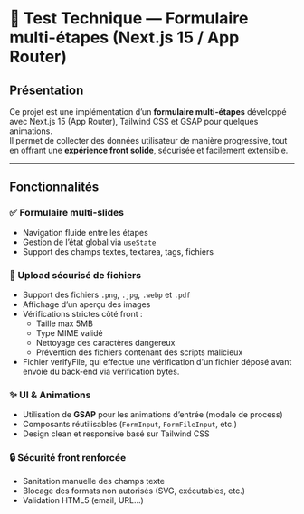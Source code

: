 # 🚀 Test Technique — Formulaire multi-étapes (Next.js 15 / App Router)

## Présentation

Ce projet est une implémentation d’un **formulaire multi-étapes** développé avec Next.js 15 (App Router), Tailwind CSS et GSAP pour quelques animations.  
Il permet de collecter des données utilisateur de manière progressive, tout en offrant une **expérience front solide**, sécurisée et facilement extensible.

---

## Fonctionnalités

### ✅ Formulaire multi-slides
- Navigation fluide entre les étapes
- Gestion de l’état global via `useState`
- Support des champs textes, textarea, tags, fichiers

### 📁 Upload sécurisé de fichiers
- Support des fichiers `.png`, `.jpg`, `.webp` et `.pdf`
- Affichage d’un aperçu des images
- Vérifications strictes côté front :
    - Taille max 5MB
    - Type MIME validé
    - Nettoyage des caractères dangereux
    - Prévention des fichiers contenant des scripts malicieux
- Fichier verifyFile, qui effectue une vérification d'un fichier déposé avant envoie du back-end via verification bytes.  

### ✨ UI & Animations
- Utilisation de **GSAP** pour les animations d’entrée (modale de process)
- Composants réutilisables (`FormInput`, `FormFileInput`, etc.)
- Design clean et responsive basé sur Tailwind CSS

### 🔒 Sécurité front renforcée
- Sanitation manuelle des champs texte
- Blocage des formats non autorisés (SVG, exécutables, etc.)
- Validation HTML5 (email, URL…)
